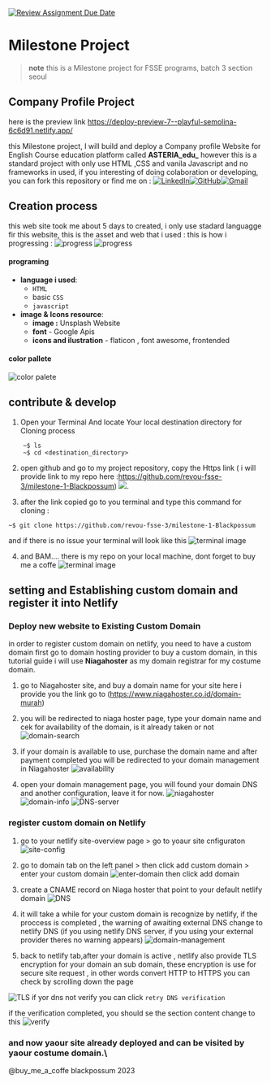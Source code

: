 [![Review Assignment Due Date](https://classroom.github.com/assets/deadline-readme-button-24ddc0f5d75046c5622901739e7c5dd533143b0c8e959d652212380cedb1ea36.svg)](https://classroom.github.com/a/_e9whi2b)

# Milestone Project

> **note**
> this is a Milestone project for FSSE programs, batch 3 section seoul

## Company Profile Project
here is the preview link https://deploy-preview-7--playful-semolina-6c6d91.netlify.app/

this Milestone project, I will build and deploy a Company profile Website for English Course education platform called **ASTERIA_edu_**
however this is a standard project with only use HTML ,CSS and vanila Javascript and no frameworks in used, if you interesting of doing colaboration or developing, you can fork this repository or find me on :
[![LinkedIn](https://img.shields.io/badge/linkedin-%230077B5.svg?style=for-the-badge&logo=linkedin&logoColor=white)](https://www.linkedin.com/in/yosaphat-harwindra-82aa54194/)[![GitHub](https://img.shields.io/badge/github-%23121011.svg?style=for-the-badge&logo=github&logoColor=white)](https://github.com/Blackpossum)[![Gmail](https://img.shields.io/badge/Gmail-D14836?style=for-the-badge&logo=gmail&logoColor=white)](https://mail.google.com/mail/u/0/#inbox?compose=CllgCJZbjsDVTCHvCnhHCvtfKVrVdgTsRsWdQPFjXBQKhnBbkKpCFNzsDmKZzVwtrmbMpzzNdtL)

## Creation process
this web site took me about 5 days to created, i only use stadard languagge fir this website, this is the asset and web that i used :
 this is how i progressing :
![progress](/assets/progress%20.png)
![progress](/assets/progress%204.png)


#### programing 
 * __language i used__:
    - `HTML`
    - basic `CSS`
    - `javascript`
 * __image & Icons resource__:
    - __image :__ Unsplash Website  
    - __font__ - Google Apis
    - __icons and ilustration__ - flaticon ,  font awesome, frontended

#### __color pallete__

![color palete](/assets/color%20pallete%20.png)

## contribute & develop
1. Open your Terminal And locate Your local destination directory for Cloning process
``` 
    ~$ ls
    ~$ cd <destination_directory> 
```
2. open github and go to my project repository, copy the Https link
( i will provide link to my repo here :https://github.com/revou-fsse-3/milestone-1-Blackpossum)
![](/assets/github%20repo%20page.png).


3. after the link copied go to you terminal and type this command for cloning :
```
~$ git clone https://github.com/revou-fsse-3/milestone-1-Blackpossum
```
and if there is no issue your terminal will look like this 
![terminal image](/assets/terminal%20image.png)

4. and BAM.... there is my repo on your local machine, dont forget to buy me a coffe 
    ![terminal image](/assets/Screenshot%20from%202023-11-17%2021-53-28.png)
## setting and Establishing custom domain and register it into Netlify

### Deploy new website to Existing Custom Domain
in order to register custom domain on netlify, you need to have a custom domain first
go to domain hosting provider to buy a custom domain, in this tutorial guide i will use __Niagahoster__ as my domain registrar for my costume domain.

1. go to Niagahoster site, and buy a domain name for your site here i provide you the link 
go to (https://www.niagahoster.co.id/domain-murah)

2. you will be redirected to niaga hoster page, type your domain name and cek for availability of the domain, is it already taken or not
![domain-search](/assets/mrkdwn-assets/niaga%20hoster%20page.png)

3. if your domain is available to use, purchase the domain name and after payment completed you will be redirected to your domain management in Niagahoster 
![availability](/assets/mrkdwn-assets/availability%20.png)

4. open your domain management page, you will found your domain DNS and another configuration, leave it for now.
![niagahoster](/assets/mrkdwn-assets/niagahoster.png) 
![domain-info](/assets/mrkdwn-assets/domain%20information%20.png) ![DNS-server](/assets/mrkdwn-assets/hostinger-dns.png)

### register custom domain on Netlify

1. go to your netlify site-overview page > go to yoaur site cnfiguraton 
![site-config](/assets/mrkdwn-assets/site-configuration.png)

2. go to domain tab on the left panel > then click add custom domain > enter your custom domain
![enter-domain](/assets/mrkdwn-assets/netlify-add-domain.png) then click add domain 

3. create a CNAME record on Niaga hoster that point to your default netlify domain 
![DNS](/assets/mrkdwn-assets/rococo.png)

4. it will take a while for your custom domain is recognize by netlify, if the proccess is completed , the warning of awaiting external DNS change to netlify DNS (if you using netlify DNS server, if you using your external provider theres no warning appears)
![domain-management](/assets/mrkdwn-assets/domain%20management.png)

5. back to netlify tab,after your domain is active , netlify also provide TLS encryption for your domain an sub domain, these encryption is use for secure site request , in other words convert HTTP to HTTPS 
you can check by scrolling down the page 

![TLS](/assets/mrkdwn-assets/netlify-TLS-verify.png)
if yor dns not verify you can click `retry DNS verification`

if the verification completed, you should se the section content change to this 
![verify](/assets/mrkdwn-assets/nelify-TLS-cert.png)

### and now yaour site already deployed and can be visited by yaour costume domain.\
@buy_me_a_coffe blackpossum 2023





